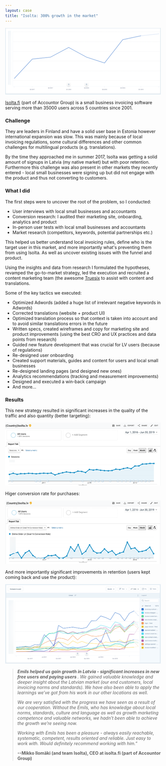 ```yaml
---
layout: case
title: "Isolta: 300% growth in the market"
---
```


<img src="/images/isolta_growth_mixpanel.png">

[Isolta.fi](https://www.isolta.fi/) (part of Accountor Group) is a small business invoicing software serving more than 35000 users 
across 5 countries since 2001.

### Challenge

They are leaders in Finland and have a solid user base in Estonia however international expansion was slow. This was mainly because of local invoicing regulations, some cultural differences and other common challenges for multilingual products (e.g. translations).

By the time they approached me in summer 2017, Isolta was getting a solid amount of signups in Latvia (my native market) but with poor retention. Furthermore this challenge was also present in other markets they recently entered - local small businesses were signing up but did not engage with the product and thus not converting to customers.


### What I did

The first steps were to uncover the root of the problem, so I conducted: 

* User interviews with local small businesses and accountants 
* Conversion research: I audited their marketing site, onboarding, analytics and product
* In-person user tests with local small businesses and accountants
* Market research (competitors, keywords, potential partnerships etc.)

This helped us better understand local invoicing rules, define who is the target user in this market, and more importantly what's preventing them from using Isolta. As well as uncover existing issues with the funnel and product.

Using the insights and data from research I formulated the hypotheses, revamped the go-to-market strategy, led the execution and recruited a content marketing team (the awesome [Truesix](https://truesix.co/) to assist with content and translations. 

Some of the key tactics we executed:
*  Optimized Adwords (added a huge list of irrelevant negative keywords in Adwords)
*  Corrected translations (website + product UI) 
*  Optimized translation process so that context is taken into account and to avoid similar translations errors in the future
*  Written specs, created wireframes and copy for marketing site and product improvements (using the best CRO and UX practices and data points from research)
*  Guided new feature development that was crucial for LV users (because of regulations)
*  Re-designed user onboarding 
*  Created support materials, guides and content for users and local small businesses 
*  Re-designed landing pages (and designed new ones) 
*  Analytics recommendations (tracking and measurement improvements)
*  Designed and executed a win-back campaign 
*  And more...

### Results

This new strategy resulted in significant increases in the quality of the traffic and also quantity (better targeting):

<img src="/images/isolta_traffic.png">

Higer conversion rate for purchases:

<img src="/images/isolta_purchase_cr.png">

And more importantly significant improvements in retention (users kept coming back and use the product):

<img src="/images/isolta_retention.png">

>*<strong> Emils helped us gain growth in Latvia - significant increases in new free users and paying users </strong>. We gained valuable knowledge and deeper insight about the Latvian market (our end customers, local invoicing norms and standards). We have also been able to apply the learnings we’ve got from his work in our other locations as well.*
>
>*We are very satisfied with the progress we have seen as a result of our cooperation. Without the Emils, who has knowledge about local norms, standards, culture and language as well as growth marketing competence and valuable networks, we hadn’t been able to achieve the growth we’re seeing now.*
>
>*Working with Emils has been a pleasure - always easily reachable, systematic, competent, results oriented and reliable. Just easy to work with. Would definitely recommend working with him.”*
>
> <strong> --Mikko Ilomäki (and team Isolta), CEO at isolta.fi (part of Accountor Group)</strong>
